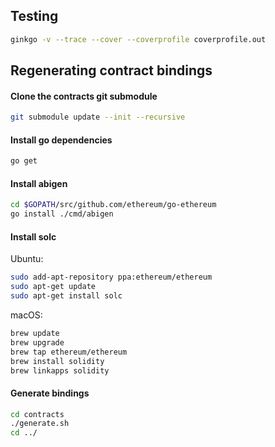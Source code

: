 ## Testing

```sh
ginkgo -v --trace --cover --coverprofile coverprofile.out
```

## Regenerating contract bindings

#### Clone the contracts git submodule

```sh
git submodule update --init --recursive
```

#### Install go dependencies

```sh
go get
```

#### Install abigen

```sh
cd $GOPATH/src/github.com/ethereum/go-ethereum
go install ./cmd/abigen
```

#### Install solc

Ubuntu:

```sh
sudo add-apt-repository ppa:ethereum/ethereum
sudo apt-get update
sudo apt-get install solc
```

macOS:

```sh
brew update
brew upgrade
brew tap ethereum/ethereum
brew install solidity
brew linkapps solidity
```

#### Generate bindings

```sh
cd contracts
./generate.sh
cd ../
```